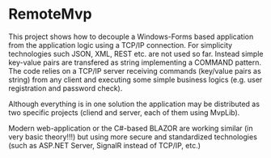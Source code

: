 # RemoteMvp

This project shows how to decouple a Windows-Forms based application from the application logic using a TCP/IP connection.
For simplicity technologies such JSON, XML, REST etc. are not used so far. Instead simple key-value pairs are transfered as string implementing a COMMAND pattern.
The code relies on a TCP/IP server receiving commands (key/value pairs as string) from any client and executing some simple business logics (e.g. user registration and password check).

Although everything is in one solution the application may be distributed as two specific projects (cliend and server, each of them using MvpLib).

Modern web-application or the C#-based BLAZOR are working similar (in very basic theory!!!) but using more secure and standardized technologies (such as ASP.NET Server, SignalR instead of TCP/IP, etc.) 

